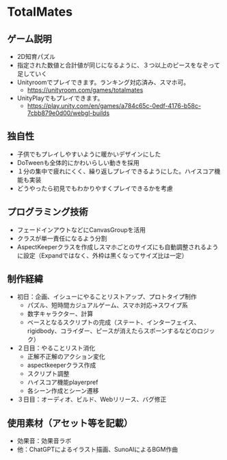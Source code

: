 # TotalMates

## ゲーム説明
- 2D知育パズル
- 指定された数値と合計値が同じになるように、３つ以上のピースをなぞって足していく
- Unityroomでプレイできます。ランキング対応済み、スマホ可。
  - https://unityroom.com/games/totalmates
- UnityPlayでもプレイできます。
  - https://play.unity.com/en/games/a784c65c-0edf-4176-b58c-7cbb879e0d00/webgl-builds
## 独自性
- 子供でもプレイしやすいように暖かいデザインにした
- DoTweenも全体的にかわいらしい動きを採用
- １分の集中で疲れにくく、繰り返しプレイできるようにした。ハイスコア機能も実装
- どうやったら初見でもわかりやすくプレイできるかを考慮
 
## プログラミング技術
- フェードインアウトなどにCanvasGroupを活用
- クラスが単一責任になるよう分割
- AspectKeeperクラスを作成しスマホごとのサイズにも自動調整されるように設定（Expandではなく、外枠は黒くなってサイズ比は一定）

## 制作経緯
- 初日：企画、イシューにやることリストアップ、プロトタイプ制作
  - パズル、短時間カジュアルゲーム、スマホ対応→スワイプ系
  - 数字キャラクター、計算
  - ベースとなるスクリプトの完成（ステート、インターフェイス、rigidbody、コライダー、ピースが消えたらスポーンするなどのロジック）
- ２日目：やることリスト消化
  - 正解不正解のアクション変化
  - aspectkeeperクラス作成
  - スクリプト調整
  - ハイスコア機能playerpref
  - 各シーン作成とシーン遷移
- ３日目：オーディオ、ビルド、Webリリース、バグ修正

## 使用素材（アセット等を記載）
- 効果音：効果音ラボ
- 他：ChatGPTによるイラスト描画、SunoAIによるBGM作曲

